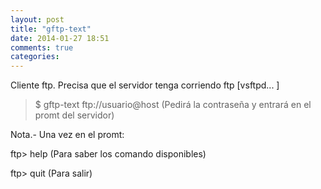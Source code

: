 ```yaml
---
layout: post
title: "gftp-text"
date: 2014-01-27 18:51
comments: true
categories: 
---
```

Cliente ftp. Precisa que el servidor tenga corriendo ftp [vsftpd... ]

>$ gftp-text ftp://usuario@host (Pedirá la contraseña y entrará en el promt del servidor)

Nota.- Una vez en el promt:

ftp> help (Para saber los comando disponibles)

ftp> quit (Para salir)

